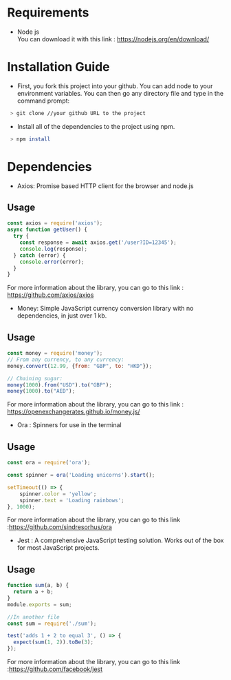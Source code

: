 # Requirements
* Node js  
You can download it with this link :  https://nodejs.org/en/download/
# Installation Guide 
- First, you fork this project into your github.
You can add node to your environment variables. 
You can then go any directory file and type in the command prompt: 
```sh
 > git clone //your github URL to the project
```
- Install all of the dependencies to the project using npm. 
```sh
 > npm install 
```
# Dependencies 
- Axios:
Promise based HTTP client for the browser and node.js  
## Usage 
```js
const axios = require('axios');
async function getUser() {
  try {
    const response = await axios.get('/user?ID=12345');
    console.log(response);
  } catch (error) {
    console.error(error);
  }
}
```
For more information about the library, you can go to this link : https://github.com/axios/axios
- Money: Simple JavaScript currency conversion library with no dependencies, in just over 1 kb.  
## Usage 
```js
const money = require('money');
// From any currency, to any currency:
money.convert(12.99, {from: "GBP", to: "HKD"});

// Chaining sugar:
money(1000).from("USD").to("GBP");
money(1000).to("AED");
```
For more information about the library, you can go to this link : https://openexchangerates.github.io/money.js/
- Ora : Spinners for use in the terminal  
## Usage 
```js
const ora = require('ora');

const spinner = ora('Loading unicorns').start();

setTimeout(() => {
	spinner.color = 'yellow';
	spinner.text = 'Loading rainbows';
}, 1000);
```
For more information about the library, you can go to this link :https://github.com/sindresorhus/ora
- Jest : A comprehensive JavaScript testing solution. Works out of the box for most JavaScript projects.
## Usage 
```js
function sum(a, b) {
  return a + b;
}
module.exports = sum;

//In another file
const sum = require('./sum');

test('adds 1 + 2 to equal 3', () => {
  expect(sum(1, 2)).toBe(3);
});
``` 
For more information about the library, you can go to this link :https://github.com/facebook/jest



